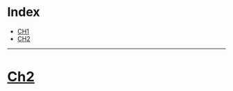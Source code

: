 <h1 id="index.top">Index</h1>

* [CH1](https://github.com/JoshXie0809/myNotes/blob/main/note/note_003_financial_computing_mid1_ch1.md#ch1)
* [CH2](#ch2)


---
[<h2 id="ch2"> Ch2 </h2>](#index.top)
---
